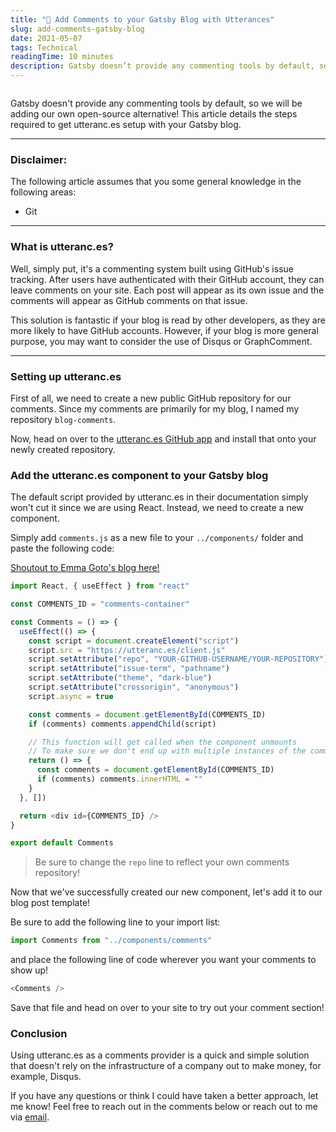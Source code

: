 ```yaml
---
title: "🔮 Add Comments to your Gatsby Blog with Utterances"
slug: add-comments-gatsby-blog
date: 2021-05-07
tags: Technical
readingTime: 10 minutes
description: Gatsby doesn’t provide any commenting tools by default, so let's add our own! This article details the steps required to get utteranc.es setup with your Gatsby blog.
---
```


```toc

```

Gatsby doesn't provide any commenting tools by default, so we will be adding our own open-source alternative! This article details the steps required to get utteranc.es setup with your Gatsby blog.

---

### Disclaimer:

The following article assumes that you some general knowledge in the following areas:

- Git

---

### What is utteranc.es?

Well, simply put, it's a commenting system built using GitHub's issue tracking. After users have authenticated with their GitHub account, they can leave comments on your site. Each post will appear as its own issue and the comments will appear as GitHub comments on that issue.

This solution is fantastic if your blog is read by other developers, as they are more likely to have GitHub accounts. However, if your blog is more general purpose, you may want to consider the use of Disqus or GraphComment.

---

### Setting up utteranc.es

First of all, we need to create a new public GitHub repository for our comments. Since my comments are primarily for my blog, I named my repository `blog-comments`.

Now, head on over to the [utteranc.es GitHub app](https://github.com/apps/utterances) and install that onto your newly created repository.

### Add the utteranc.es component to your Gatsby blog

The default script provided by utteranc.es in their documentation simply won't cut it since we are using React. Instead, we need to create a new component.

Simply add `comments.js` as a new file to your `../components/` folder and paste the following code:

[Shoutout to Emma Goto's blog here!](https://www.emgoto.com/gatsby-comments/)

```js
import React, { useEffect } from "react"

const COMMENTS_ID = "comments-container"

const Comments = () => {
  useEffect(() => {
    const script = document.createElement("script")
    script.src = "https://utteranc.es/client.js"
    script.setAttribute("repo", "YOUR-GITHUB-USERNAME/YOUR-REPOSITORY")
    script.setAttribute("issue-term", "pathname")
    script.setAttribute("theme", "dark-blue")
    script.setAttribute("crossorigin", "anonymous")
    script.async = true

    const comments = document.getElementById(COMMENTS_ID)
    if (comments) comments.appendChild(script)

    // This function will get called when the component unmounts
    // To make sure we don't end up with multiple instances of the comments component
    return () => {
      const comments = document.getElementById(COMMENTS_ID)
      if (comments) comments.innerHTML = ""
    }
  }, [])

  return <div id={COMMENTS_ID} />
}

export default Comments
```

> Be sure to change the `repo` line to reflect your own comments repository!

Now that we've successfully created our new component, let's add it to our blog post template!

Be sure to add the following line to your import list:

```js
import Comments from "../components/comments"
```

and place the following line of code wherever you want your comments to show up!

```js
<Comments />
```

Save that file and head on over to your site to try out your comment section!

### Conclusion

Using utteranc.es as a comments provider is a quick and simple solution that doesn't rely on the infrastructure of a company out to make money, for example, Disqus.

If you have any questions or think I could have taken a better approach, let me know! Feel free to reach out in the comments below or reach out to me via [email](mailto:zacchary@puckeridge.me).

